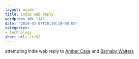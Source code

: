 ```yaml
---
layout: aside
title: indie web reply
wordpress_id: 1142
date: '2014-03-07T10:50:19-08:00'
categories:
- technology
short_url: /t/K2
---
```

attempting indie web reply to <a href="http://caseorganic.com/notes/2014/03/07/1/indiewebcampsf" class="u-in-reply-to"
rel="in-reply-to">Amber Case</a> and <a href="http://waterpigs.co.uk/notes/4UwJiA/" rel="in-reply-to"
class="u-in-reply-to">Barnaby Walters</a>
